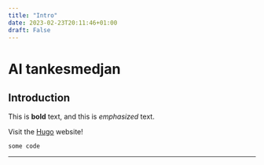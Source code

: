 ```yaml
---
title: "Intro"
date: 2023-02-23T20:11:46+01:00
draft: False
---
```

# AI tankesmedjan

## Introduction

This is **bold** text, and this is *emphasized* text.

Visit the [Hugo](https://gohugo.io) website!

```
some code
```

---

